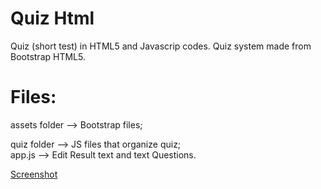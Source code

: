 # Quiz Html
Quiz (short test) in HTML5 and Javascrip codes.
Quiz system made from Bootstrap HTML5.

# Files:

assets folder --> Bootstrap files;

quiz folder --> JS files that organize quiz;<br>
  app.js --> Edit Result text and text Questions.
  
[Screenshot](https://ibb.co/3Ryw1zM)
